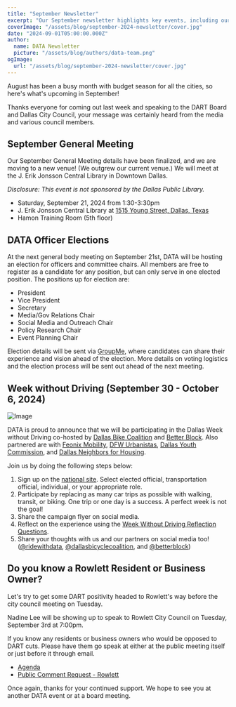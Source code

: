 ```yaml
---
title: "September Newsletter"
excerpt: "Our September newsletter highlights key events, including our General Meeting on September 21 at a brand new venue."
coverImage: "/assets/blog/september-2024-newsletter/cover.jpg"
date: "2024-09-01T05:00:00.000Z"
author:
  name: DATA Newsletter
  picture: "/assets/blog/authors/data-team.png"
ogImage:
  url: "/assets/blog/september-2024-newsletter/cover.jpg"
---
```


August has been a busy month with budget season for all the cities, so here's what's upcoming in September!

Thanks everyone for coming out last week and speaking to the DART Board and Dallas City Council, your message was certainly heard from the media and various council members.

## September General Meeting

Our September General Meeting details have been finalized, and we are moving to a new venue! (We outgrew our current venue.) We will meet at the J. Erik Jonsson Central Library in Downtown Dallas.

*Disclosure: This event is not sponsored by the Dallas Public Library.*

- Saturday, September 21, 2024 from 1:30-3:30pm
- J. Erik Jonsson Central Library at [1515 Young Street, Dallas, Texas](https://maps.app.goo.gl/LHhTx8uswQUCy9EWA)
- Hamon Training Room (5th floor)

<!-- no I am not making a countdown widget -->
<!-- I wasn't expecting you to - Qui -->

## DATA Officer Elections

<!-- do we have rights to the pusheen gif idk -->

At the next general body meeting on September 21st, DATA will be hosting an election for officers and committee chairs. All members are free to register as a candidate for any position, but can only serve in one elected position. The positions up for election are:

- President
- Vice President
- Secretary
- Media/Gov Relations Chair
- Social Media and Outreach Chair
- Policy Research Chair
- Event Planning Chair

Election details will be sent via [GroupMe](https://go.ridewithdata.org/groupme), where candidates can share their experience and vision ahead of the election. More details on voting logistics and the election process will be sent out ahead of the next meeting.

## Week without Driving (September 30 - October 6, 2024)

![Image](/assets/blog/september-2024-newsletter/DallasBicycleCoalition2.png)

<!-- DATA is proud to announce that we will be participating in the Dallas Week without Driving co-hosted by [Dallas Bike Coalition](https://www.instagram.com/dallasbicyclecoalition/) and [Better Block](https://www.betterblock.org/). Also partnered are with [Feonix Mobility](https://feonix.org/), [DFW Urbanistas](https://www.instagram.com/urbanistasdfw/), [Dallas Youth Commission](https://dallascityhall.com/government/Boards-and-Commissions/Youth-Commission/Pages/default.aspx), [Dallas Disability Commission](https://dallascityhall.com/government/Boards-and-Commissions/Commission-on-Disabilities/Pages/default.aspx), and [Dallas Neighbors for Housing](https://www.dallasneighborsforhousing.org/). -->

DATA is proud to announce that we will be participating in the Dallas Week without Driving co-hosted by [Dallas Bike Coalition](https://www.instagram.com/dallasbicyclecoalition/) and [Better Block](https://www.betterblock.org/). Also partnered are with [Feonix Mobility](https://feonix.org/), [DFW Urbanistas](https://www.instagram.com/urbanistasdfw/), [Dallas Youth Commission](https://dallascityhall.com/government/Boards-and-Commissions/Youth-Commission/Pages/default.aspx), and [Dallas Neighbors for Housing](https://www.dallasneighborsforhousing.org/).

Join us by doing the following steps below:

1. Sign up on the [national site](https://go.ridewithdata.org/wwd-signup). Select elected official, transportation official, individual, or your appropriate role.
2. Participate by replacing as many car trips as possible with walking, transit, or biking. One trip or one day is a success. A perfect week is not the goal!
3. Share the campaign flyer on social media.
4. Reflect on the experience using the [Week Without Driving Reflection Questions](https://go.ridewithdata.org/wwd-reflection).
5. Share your thoughts with us and our partners on social media too! ([@ridewithdata](https://instagram.com/ridewithdata), [@dallasbicyclecoalition](https://instagram.com/dallasbicyclecoalition), and [@betterblock](https://instagram.com/betterblock))

## Do you know a Rowlett Resident or Business Owner?

Let's try to get some DART positivity headed to Rowlett's way before the city council meeting on Tuesday.

Nadine Lee will be showing up to speak to Rowlett City Council on Tuesday, September 3rd at 7:00pm.

If you know any residents or business owners who would be opposed to DART cuts. Please have them go speak at either at the public meeting itself or just before it through email.

- [Agenda](https://www.rowletttx.gov/ArchiveCenter/ViewFile/Item/12051)
- [Public Comment Request - Rowlett](https://www.rowletttx.gov/FormCenter/Public-Input-11-11/Public-Input-118-118)

Once again, thanks for your continued support. We hope to see you at another DATA event or at a board meeting. 
